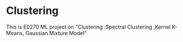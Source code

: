 # Clustering
This is E0270 ML project on "Clustering :Spectral Clustering ,Kernel K-Means, Gaussian Mixture Model"
